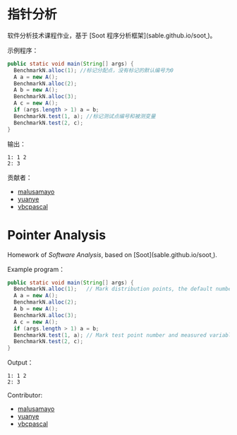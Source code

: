 # 指针分析 

软件分析技术课程作业，基于 [Soot 程序分析框架](sable.github.io/soot[
](https://cn.bing.com/search?q=soot&qs=n&form=QBLHCN&sp=-1&pq=soot&sc=8-4&sk=&cvid=D42429B894C04E4483BF5A0C033113D3#))。

示例程序：

``` java
public static void main(String[] args) {
  BenchmarkN.alloc(1); //标记分配点，没有标记的默认编号为0
  A a = new A();
  BenchmarkN.alloc(2);
  A b = new A();
  BenchmarkN.alloc(3);
  A c = new A();
  if (args.length > 1) a = b;
  BenchmarkN.test(1, a); //标记测试点编号和被测变量
  BenchmarkN.test(2, c);
}
```

输出：

``` 
1: 1 2
2: 3
```

贡献者：

- [malusamayo](https://github.com/malusamayo)
- [yuanye](https://github.com/yuanyehome)
- [vbcpascal](https://github.com/vbcpascal)

# Pointer Analysis

Homework of *Software Analysis*, based on [Soot](sable.github.io/soot[
](https://cn.bing.com/search?q=soot&qs=n&form=QBLHCN&sp=-1&pq=soot&sc=8-4&sk=&cvid=D42429B894C04E4483BF5A0C033113D3#)).

Example program：

```java
public static void main(String[] args) {
  BenchmarkN.alloc(1);   // Mark distribution points, the default number is 0 without markers
  A a = new A();
  BenchmarkN.alloc(2);
  A b = new A();
  BenchmarkN.alloc(3);
  A c = new A();
  if (args.length > 1) a = b;
  BenchmarkN.test(1, a); // Mark test point number and measured variable
  BenchmarkN.test(2, c);
}
```

Output：

```
1: 1 2
2: 3
```

Contributor:

- [malusamayo](https://github.com/malusamayo)
- [yuanye](https://github.com/yuanyehome)
- [vbcpascal](https://github.com/vbcpascal)